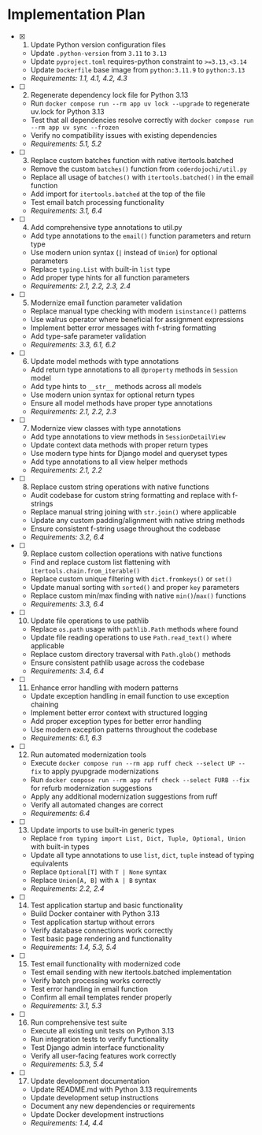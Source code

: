 # Implementation Plan

- [x] 1. Update Python version configuration files

  - Update `.python-version` from `3.11` to `3.13`
  - Update `pyproject.toml` requires-python constraint to `>=3.13,<3.14`
  - Update `Dockerfile` base image from `python:3.11.9` to `python:3.13`
  - _Requirements: 1.1, 4.1, 4.2, 4.3_

- [ ] 2. Regenerate dependency lock file for Python 3.13

  - Run `docker compose run --rm app uv lock --upgrade` to regenerate uv.lock for Python 3.13
  - Test that all dependencies resolve correctly with `docker compose run --rm app uv sync --frozen`
  - Verify no compatibility issues with existing dependencies
  - _Requirements: 5.1, 5.2_

- [ ] 3. Replace custom batches function with native itertools.batched

  - Remove the custom `batches()` function from `coderdojochi/util.py`
  - Replace all usage of `batches()` with `itertools.batched()` in the email function
  - Add import for `itertools.batched` at the top of the file
  - Test email batch processing functionality
  - _Requirements: 3.1, 6.4_

- [ ] 4. Add comprehensive type annotations to util.py

  - Add type annotations to the `email()` function parameters and return type
  - Use modern union syntax (`|` instead of `Union`) for optional parameters
  - Replace `typing.List` with built-in `list` type
  - Add proper type hints for all function parameters
  - _Requirements: 2.1, 2.2, 2.3, 2.4_

- [ ] 5. Modernize email function parameter validation

  - Replace manual type checking with modern `isinstance()` patterns
  - Use walrus operator where beneficial for assignment expressions
  - Implement better error messages with f-string formatting
  - Add type-safe parameter validation
  - _Requirements: 3.3, 6.1, 6.2_

- [ ] 6. Update model methods with type annotations

  - Add return type annotations to all `@property` methods in `Session` model
  - Add type hints to `__str__` methods across all models
  - Use modern union syntax for optional return types
  - Ensure all model methods have proper type annotations
  - _Requirements: 2.1, 2.2, 2.3_

- [ ] 7. Modernize view classes with type annotations

  - Add type annotations to view methods in `SessionDetailView`
  - Update context data methods with proper return types
  - Use modern type hints for Django model and queryset types
  - Add type annotations to all view helper methods
  - _Requirements: 2.1, 2.2_

- [ ] 8. Replace custom string operations with native functions

  - Audit codebase for custom string formatting and replace with f-strings
  - Replace manual string joining with `str.join()` where applicable
  - Update any custom padding/alignment with native string methods
  - Ensure consistent f-string usage throughout the codebase
  - _Requirements: 3.2, 6.4_

- [ ] 9. Replace custom collection operations with native functions

  - Find and replace custom list flattening with `itertools.chain.from_iterable()`
  - Replace custom unique filtering with `dict.fromkeys()` or `set()`
  - Update manual sorting with `sorted()` and proper `key` parameters
  - Replace custom min/max finding with native `min()`/`max()` functions
  - _Requirements: 3.3, 6.4_

- [ ] 10. Update file operations to use pathlib

  - Replace `os.path` usage with `pathlib.Path` methods where found
  - Update file reading operations to use `Path.read_text()` where applicable
  - Replace custom directory traversal with `Path.glob()` methods
  - Ensure consistent pathlib usage across the codebase
  - _Requirements: 3.4, 6.4_

- [ ] 11. Enhance error handling with modern patterns

  - Update exception handling in email function to use exception chaining
  - Implement better error context with structured logging
  - Add proper exception types for better error handling
  - Use modern exception patterns throughout the codebase
  - _Requirements: 6.1, 6.3_

- [ ] 12. Run automated modernization tools

  - Execute `docker compose run --rm app ruff check --select UP --fix` to apply pyupgrade modernizations
  - Run `docker compose run --rm app ruff check --select FURB --fix` for refurb modernization suggestions
  - Apply any additional modernization suggestions from ruff
  - Verify all automated changes are correct
  - _Requirements: 6.4_

- [ ] 13. Update imports to use built-in generic types

  - Replace `from typing import List, Dict, Tuple, Optional, Union` with built-in types
  - Update all type annotations to use `list`, `dict`, `tuple` instead of typing equivalents
  - Replace `Optional[T]` with `T | None` syntax
  - Replace `Union[A, B]` with `A | B` syntax
  - _Requirements: 2.2, 2.4_

- [ ] 14. Test application startup and basic functionality

  - Build Docker container with Python 3.13
  - Test application startup without errors
  - Verify database connections work correctly
  - Test basic page rendering and functionality
  - _Requirements: 1.4, 5.3, 5.4_

- [ ] 15. Test email functionality with modernized code

  - Test email sending with new itertools.batched implementation
  - Verify batch processing works correctly
  - Test error handling in email function
  - Confirm all email templates render properly
  - _Requirements: 3.1, 5.3_

- [ ] 16. Run comprehensive test suite

  - Execute all existing unit tests on Python 3.13
  - Run integration tests to verify functionality
  - Test Django admin interface functionality
  - Verify all user-facing features work correctly
  - _Requirements: 5.3, 5.4_

- [ ] 17. Update development documentation
  - Update README.md with Python 3.13 requirements
  - Update development setup instructions
  - Document any new dependencies or requirements
  - Update Docker development instructions
  - _Requirements: 1.4, 4.4_
